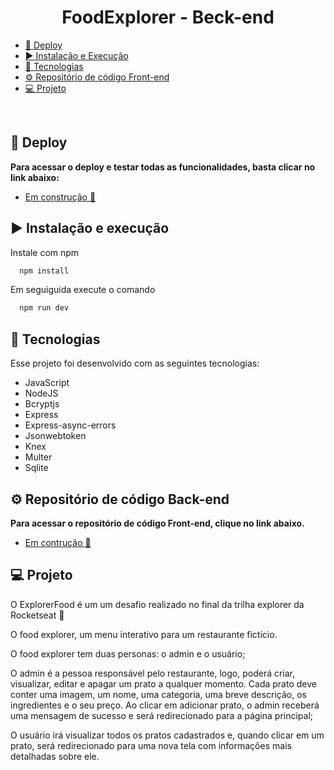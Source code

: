 <h1 align="center"> FoodExplorer - Beck-end  </h1>

- [🔧 Deploy](#-deploy)
- [▶️ Instalação e Execução](#-instalação-e-execução)
- [🚀 Tecnologias](#-tecnologias)
- [⚙️ Repositório de código Front-end](#-repositório-de-código-back-end)
- [💻 Projeto](#-projeto)

<br>

## 🔧 Deploy

**Para acessar o deploy e testar todas as funcionalidades, basta clicar no link abaixo:**

- [Em construção 🚧]()

## ▶️ Instalação e execução

Instale com npm

```bash
  npm install
```

Em seguiguida execute o comando

```bash
  npm run dev
```

## 🚀 Tecnologias

Esse projeto foi desenvolvido com as seguintes tecnologias:

- JavaScript
- NodeJS
- Bcryptjs
- Express
- Express-async-errors
- Jsonwebtoken
- Knex
- Multer
- Sqlite

## ⚙️ Repositório de código Back-end

**Para acessar o repositório de código Front-end, clique no link abaixo.**

- [Em contrução 🚧 ]()

## 💻 Projeto

O ExplorerFood é um um desafio realizado no final da trilha explorer da Rocketseat 🚀

O food explorer, um menu interativo para um restaurante fictício.

O food explorer tem duas personas: o admin e o usuário;

O admin é a pessoa responsável pelo restaurante, logo, poderá criar, visualizar, editar e apagar um prato a qualquer momento. Cada prato deve conter uma imagem, um nome, uma categoria, uma breve descrição, os ingredientes e o seu preço. Ao clicar em adicionar prato, o admin receberá uma mensagem de sucesso e será redirecionado para a página principal;

O usuário irá visualizar todos os pratos cadastrados e, quando clicar em um prato, será redirecionado para uma nova tela com informações mais detalhadas sobre ele.
